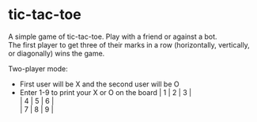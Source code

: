 # tic-tac-toe
A simple game of tic-tac-toe. Play with a friend or against a bot.\
The first player to get three of their marks in a row (horizontally, vertically, or diagonally) wins the game.

Two-player mode:
- First user will be X and the second user will be O
- Enter 1-9 to print your X or O on the board
| 1 | 2 | 3 |\
| 4 | 5 | 6 |\
| 7 | 8 | 9 |
